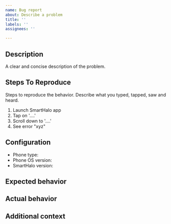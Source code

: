 ```yaml
---
name: Bug report
about: Describe a problem
title: ''
labels: ''
assignees: ''

---
```


<!--
Use a concise title that describes the problem. Include key words from error messages.
Bad: Problem with mapping
Good: Map markers upside down

Bad: Issue with security
Good: App lacks two-factor authentication
-->

## Description
A clear and concise description of the problem.

## Steps To Reproduce
Steps to reproduce the behavior. Describe what you typed, tapped, saw and heard.
1. Launch SmartHalo app
2. Tap on '....'
3. Scroll down to '....'
4. See error "xyz"

## Configuration
* Phone type: <!-- iPhone 7, Pixel 3a, etc. -->
* Phone OS version: <!-- iOS 14.6, Android 11.0.0_r37 -->
* SmartHalo version: <!-- 1.15.1 (778) -->

## Expected behavior
<!-- What you expected to happen. -->

## Actual behavior
<!-- What happened instead. -->

## Additional context
<!--
Add any other context about the problem here.
If applicable, add screenshots.
-->
